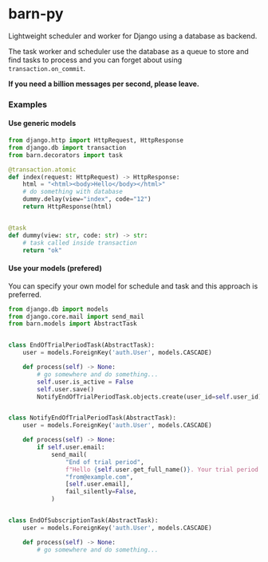 # barn-py

Lightweight scheduler and worker for Django using a database as backend.

The task worker and scheduler use the database as a queue to store and find tasks to process
and you can forget about using `transaction.on_commit`.

**If you need a billion messages per second, please leave.**

### Examples

#### Use generic models

```python
from django.http import HttpRequest, HttpResponse
from django.db import transaction
from barn.decorators import task

@transaction.atomic
def index(request: HttpRequest) -> HttpResponse:
    html = "<html><body>Hello</body></html>"
    # do something with database
    dummy.delay(view="index", code="12")
    return HttpResponse(html)


@task
def dummy(view: str, code: str) -> str:
    # task called inside transaction
    return "ok"
```

#### Use your models (prefered)

You can specify your own model for schedule and task and this approach is preferred.

```python
from django.db import models
from django.core.mail import send_mail
from barn.models import AbstractTask


class EndOfTrialPeriodTask(AbstractTask):
    user = models.ForeignKey('auth.User', models.CASCADE)

    def process(self) -> None:
        # go somewhere and do something...
        self.user.is_active = False
        self.user.save()
        NotifyEndOfTrialPeriodTask.objects.create(user_id=self.user_id)


class NotifyEndOfTrialPeriodTask(AbstractTask):
    user = models.ForeignKey('auth.User', models.CASCADE)

    def process(self) -> None:
        if self.user.email:
            send_mail(
                "End of trial period",
                f"Hello {self.user.get_full_name()}. Your trial period has ended.",
                "from@example.com",
                [self.user.email],
                fail_silently=False,
            )


class EndOfSubscriptionTask(AbstractTask):
    user = models.ForeignKey('auth.User', models.CASCADE)

    def process(self) -> None:
        # go somewhere and do something...
```
